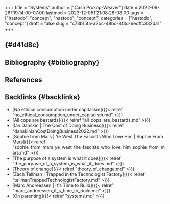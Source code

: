 +++
title = "Systems"
author = ["Cash Prokop-Weaver"]
date = 2022-09-26T19:14:00-07:00
lastmod = 2023-12-05T21:08:28-08:00
tags = ["hastodo", "concept", "hastodo", "concept"]
categories = ["hastodo", "concept"]
draft = false
slug = "c73b15fa-a2bc-48bc-8f3d-6edffc332da1"
+++

##  {#d41d8c}


## Bibliography {#bibliography}

## References

<style>.csl-entry{text-indent: -1.5em; margin-left: 1.5em;}</style><div class="csl-bib-body">
</div>


## Backlinks {#backlinks}

-   [No ethical consumption under capitalism]({{< relref "no_ethical_consumption_under_capitalism.md" >}})
-   [All cops are bastards]({{< relref "all_cops_are_bastards.md" >}})
-   [Ian Danskin | The Cost of Doing Business]({{< relref "danskinianCostDoingBusiness2022.md" >}})
-   [Sophie from Mars | Ye West The Fascists Who Love Him | Sophie From Mars]({{< relref "sophie_from_mars_ye_west_the_fascists_who_love_him_sophie_from_mars.md" >}})
-   [The purpose of a system is what it does]({{< relref "the_purpose_of_a_system_is_what_it_does.md" >}})
-   [Theory of change]({{< relref "theory_of_change.md" >}})
-   [Zach Tellman | Trapped in the Technologist Factory]({{< relref "tellmanTrappedTechnologistFactory.md" >}})
-   [Marc Andreessen | It's Time to Build]({{< relref "marc_andreessen_it_s_time_to_build.md" >}})
-   [On parenting]({{< relref "systems.md" >}})

